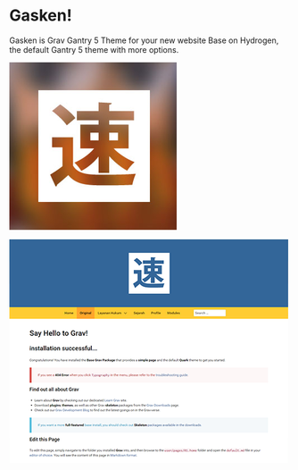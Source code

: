 # Gasken!
Gasken is Grav Gantry 5 Theme for your new website Base on Hydrogen, the default Gantry 5 theme with more options.

![gasken - speed racer](screenshot.jpg)

![gasken - preset1](admin/images/preset1.png)
